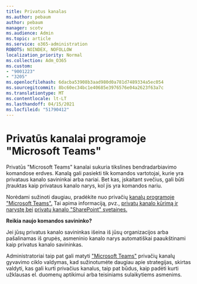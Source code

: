 ```yaml
---
title: Privatus kanalas
ms.author: pebaum
author: pebaum
manager: scotv
ms.audience: Admin
ms.topic: article
ms.service: o365-administration
ROBOTS: NOINDEX, NOFOLLOW
localization_priority: Normal
ms.collection: Adm_O365
ms.custom:
- "9001223"
- "3205"
ms.openlocfilehash: 6dacba53908b3aad980d0a781d7489334a5ec054
ms.sourcegitcommit: 8bc60ec34bc1e40685e3976576e04a2623f63a7c
ms.translationtype: MT
ms.contentlocale: lt-LT
ms.lasthandoff: 04/15/2021
ms.locfileid: "51790412"
---
```

# <a name="private-channels-in-microsoft-teams"></a>Privatūs kanalai programoje "Microsoft Teams"

Privatūs "Microsoft Teams" kanalai sukuria tikslines bendradarbiavimo komandose erdves. Kanalą gali pasiekti tik komandos vartotojai, kurie yra privataus kanalo savininkai arba nariai. Bet kas, įskaitant svečius, gali būti įtrauktas kaip privataus kanalo narys, kol jis yra komandos nariu.

Norėdami sužinoti daugiau, pradėkite nuo privačių [kanalų programoje "Microsoft Teams".](https://docs.microsoft.com/MicrosoftTeams/private-channels) Tai apima informaciją, pvz., [privatų kanalo kūrimą ir narystę bei](https://docs.microsoft.com/MicrosoftTeams/private-channels#private-channel-creation-and-membership) [privatų kanalo "SharePoint" svetaines.](https://docs.microsoft.com/MicrosoftTeams/private-channels#private-channel-sharepoint-sites)

**Reikia naujo komandos savininko?**

Jei jūsų privatus kanalo savininkas išeina iš jūsų organizacijos arba pašalinamas iš grupės, asmeninio kanalo narys automatiškai paaukštinami kaip privatus kanalo savininkas.

Administratoriai taip pat gali matyti ["Microsoft Teams"](https://docs.microsoft.com/MicrosoftTeams/private-channels-life-cycle-management) privačių kanalų gyvavimo ciklo valdymas, kad sužinotumėte daugiau apie strategijas, skirtas valdyti, kas gali kurti privačius kanalus, taip pat būdus, kaip padėti kurti užklausas el. duomenų aptikimui arba teisiniams sulaikytiems asmenims.
